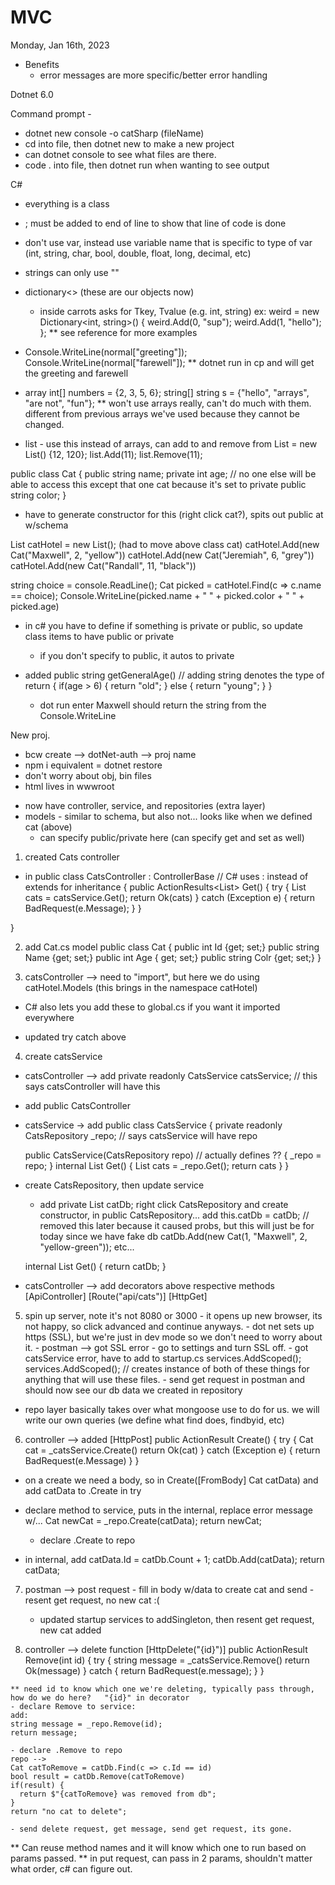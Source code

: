 # MVC
Monday, Jan 16th, 2023

* Benefits 
  - error messages are more specific/better error handling

Dotnet  6.0

Command prompt - 
  - dotnet new console -o catSharp (fileName)
  - cd into file, then dotnet new to make a new project
  - can dotnet console to see what files are there.
  - code . into file, then dotnet run when wanting to see output

C#
  - everything is a class
  - ; must be added to end of line to show that line of code is done
  - don't use var, instead use variable name that is specific to type of var (int, string, char, bool, double, float, long, decimal,  etc)
  - strings can only use ""

  - dictionary<> (these are our objects now)
    - inside carrots asks for Tkey, Tvalue (e.g. int, string)
      ex: weird = new Dictionary<int, string>() {
        weird.Add(0, "sup");
        weird.Add(1, "hello");
      };
    ** see reference for more examples
  - Console.WriteLine(normal["greeting"]);
    Console.WriteLine(normal["farewell"]);
    ** dotnet run in cp and will get the greeting and farewell 

  - array
    int[] numbers = {2, 3, 5, 6};
    string[] string s = {"hello", "arrays", "are not", "fun"};
    ** won't use arrays really, can't do much with them. different from previous arrays we've used because they cannot be changed. 

  - list - use this instead of arrays, can add to and remove from
    List<int> = new List<int>() {12, 120};
    list.Add(11);
    list.Remove(11);

  public class Cat 
  {
    public string name;
    private int age;   // no one else will be able to access this except that one cat because it's set to private
    public string color;
  }

  * have to generate constructor for this (right click cat?), spits out public at w/schema

  List<Cat> catHotel = new List<Cat>(); (had to move above class cat)
  catHotel.Add(new Cat("Maxwell", 2, "yellow"))
  catHotel.Add(new Cat("Jeremiah", 6, "grey"))
  catHotel.Add(new Cat("Randall", 11, "black"))

  string choice = console.ReadLine();
  Cat picked = catHotel.Find(c => c.name == choice);
  Console.WriteLine(picked.name + " " + picked.color + " " + picked.age)

  * in c# you have to define if something is private or public, so update class items to have public or private
    - if you don't specify to public, it autos to private

  * added public string getGeneralAge()   // adding string denotes the type of return
    {
      if(age > 6) 
      {
        return "old";
      } else 
      {
        return "young";
      }
    }

    * dot run enter Maxwell should return the string from the Console.WriteLine


New proj.
- bcw create --> dotNet-auth --> proj name
- npm i equivalent = dotnet restore
- don't worry about obj, bin files
- html lives in wwwroot
* now have controller, service, and repositories (extra layer) 
* models - similar to schema, but also not... looks like when we defined cat (above)
  - can specify public/private here (can specify get and set as well)


1. created Cats controller 
  - in public class CatsController : ControllerBase  // C# uses : instead of extends for inheritance 
  {
    public ActionResults<List<Cat>> Get() {
      try {
        List<Cat> cats = catsService.Get();
        return Ok(cats)
      }
      catch (Exception e)
      { 
        return BadRequest(e.Message);
      }
    }

  }

2. add Cat.cs model
  public class Cat 
  {
    public int Id {get; set;}
    public string Name {get; set;}
    public int Age { get; set;}
    public string Colr {get; set;}
  }

3. catsController --> need to "import", but here we do using catHotel.Models  (this brings in the namespace catHotel)
  * C# also lets you add these to global.cs if you want it imported everywhere
  - updated try catch above

4. create catsService
  - catsController --> add private readonly CatsService catsService; // this says catsController will have this
  - add public CatsController
  - catsService -> add 
  public class CatsService 
  {
    private readonly CatsRepository _repo;   // says catsService will have repo

    public CatsService(CatsRepository repo)  // actually defines ??
    {
      _repo = repo;
    }
    internal List<Cat> Get()
    {
      List<Cat> cats = _repo.Get();
      return cats
    }
  }
  - create CatsRepository, then update service
    - add private List<Cat> catDb;
    right click CatsRepository and create constructor, in public CatsRepository... add this.catDb = catDb;  // removed this later because it caused probs, but this will just be for today since we have fake db
    catDb.Add(new Cat(1, "Maxwell", 2, "yellow-green"));   etc...

    internal List<Cat> Get()
    {
      return catDb;
    }
  - catsController --> add decorators above respective methods
    [ApiController]
    [Route("api/cats")]
    [HttpGet]

  5. spin up server, note it's not 8080 or 3000
    - it opens up new browser, its not happy, so click advanced and continue anyways. 
    - dot net sets up https (SSL), but we're just in dev mode so we don't need to worry about it. 
    - postman --> got SSL error - go to settings and turn SSL off. 
    - got catsService error, have to add to startup.cs
      services.AddScoped<CatsRepository>();
      services.AddScoped<CatsService>();    // creates instance of both of these things for anything that will use these files. 
    - send get request in postman and should now see our db data we created in repository

  * repo layer basically takes over what mongoose use to do for us. we will write our own queries (we define what find does, findbyid, etc)
  
  6. controller --> added [HttpPost]
  public ActionResult<Cat> Create() {
    try {
      Cat cat = _catsService.Create()
      return Ok(cat)
    }
    catch (Exception e) 
    {
      return BadRequest(e.Message)
    }
  }

  - on a create we need a body, so in Create([FromBody] Cat catData)
  and add catData to .Create in try
  - declare method to service, puts in the internal, replace error message w/... 
    Cat newCat = _repo.Create(catData);
    return newCat;

    * declare .Create to repo
  - in internal, add 
  catData.Id = catDb.Count + 1;
  catDb.Add(catData);
  return catData;

  7. postman --> post request
    - fill in body w/data to create cat and send
    - resent get request, no new cat :(
        * updated startup services to addSingleton, then resent get request, new cat added
  
  8. controller --> delete function
    [HttpDelete("{id}")]
    public ActionResult<string> Remove(int id) {
      try
      {
        string message = _catsService.Remove()
        return Ok(message)
      } 
      catch
      {
        return BadRequest(e.message);
      }
    }

    ** need id to know which one we're deleting, typically pass through, how do we do here?   "{id}" in decorator
    - declare Remove to service:
    add:
    string message = _repo.Remove(id);
    return message;

    - declare .Remove to repo
    repo --> 
    Cat catToRemove = catDb.Find(c => c.Id == id)
    bool result = catDb.Remove(catToRemove)
    if(result) {
      return $"{catToRemove} was removed from db";
    }
    return "no cat to delete";

    - send delete request, get message, send get request, its gone. 

  ** Can reuse method names and it will know which one to run based on params passed. 
  ** in put request, can pass in 2 params, shouldn't matter what order, c# can figure out.